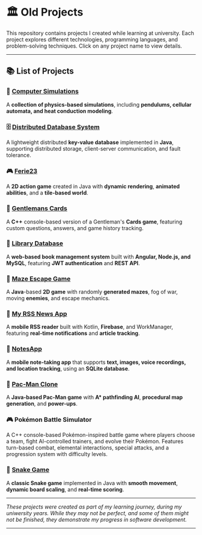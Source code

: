 # 🏛️ Old Projects  

This repository contains projects I created while learning at university. Each project explores different technologies, programming languages, and problem-solving techniques. Click on any project name to view details.

---

## 📚 **List of Projects**

### 🔬 [Computer Simulations](ComputerSimulations/)  
A **collection of physics-based simulations**, including **pendulums, cellular automata, and heat conduction modeling**.

### 🗄️ [Distributed Database System](DistributedDatabase/)
A lightweight distributed **key-value database** implemented in **Java**, supporting distributed storage, client-server communication, and fault tolerance.

### 🎮 [Ferie23](Ferie23/)  
A **2D action game** created in Java with **dynamic rendering**, **animated abilities**, and a **tile-based world**.

### 🎩 [Gentlemans Cards](GentelmanCards/)
A **C++** console-based version of a Gentleman's **Cards game**, featuring custom questions, answers, and game history tracking.

### 📖 [Library Database](LibraryDatabase/)  
A **web-based book management system** built with **Angular, Node.js, and MySQL**, featuring **JWT authentication** and **REST API**.

### 🔑 [Maze Escape Game](MazeEscapeGame/)
A **Java**-based **2D game** with randomly **generated mazes**, fog of war, moving **enemies**, and escape mechanics.

### 📰 [My RSS News App](MyRssNewsApp/)  
A **mobile RSS reader** built with Kotlin, **Firebase**, and WorkManager, featuring **real-time notifications** and **article tracking**.

### 📝 [NotesApp](NotesApp/)  
A **mobile note-taking app** that supports **text, images, voice recordings, and location tracking**, using an **SQLite database**.

### 👻 [Pac-Man Clone](PacMan/)  
A **Java-based Pac-Man game** with **A\* pathfinding AI**, **procedural map generation**, and **power-ups**.

### 🎮 Pokémon Battle Simulator
A C++ console-based Pokémon-inspired battle game where players choose a team, fight AI-controlled trainers, and evolve their Pokémon. Features turn-based combat, elemental interactions, special attacks, and a progression system with difficulty levels.

### 🐍 [Snake Game](SnakeGame/)  
A **classic Snake game** implemented in Java with **smooth movement**, **dynamic board scaling**, and **real-time scoring**.

---

_These projects were created as part of my learning journey, during my uniwersity years. While they may not be perfect, and some of them might not be finished, they demonstrate my progress in software development._  

---
